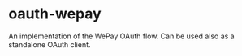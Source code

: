 # oauth-wepay

An implementation of the WePay OAuth flow. Can be used also as a standalone OAuth client.